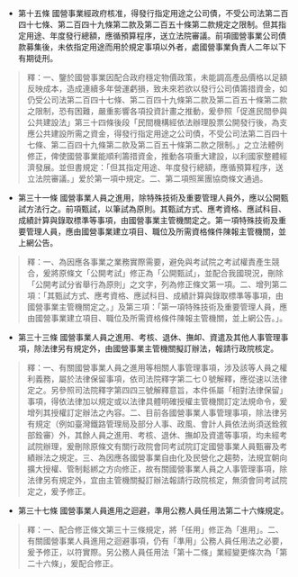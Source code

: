 * 第十五條 國營事業經政府核准，得發行指定用途之公司債，不受公司法第二百四十七條、第二百四十九條第二款及第二百五十條第二款規定之限制。但其指定用途、年度發行總額，應循預算程序，送立法院審議。前項國營事業公司債款募集後，未依指定用途而用於規定事項以外者，處國營事業負責人二年以下有期徒刑。

> 釋：一、鑒於國營事業因配合政府穩定物價政策，未能調高產品價格以足額反映成本，造成連續多年營運虧損，致未來若欲以發行公司債籌措資金，如仍受公司法第二百四十七條、第二百四十九條第二款及第二百五十條第二款之限制，恐有困難，嚴重影響各項投資計畫之推動，爰參照「促進民間參與公共建設法」第三十四條後段「民間機構經依法辦理股票公開發行後，為支應公共建設所需之資金，得發行指定用途之公司債，不受公司法第二百四十七條、第二百四十九條第二款及第二百五十條第二款之限制。」之立法體例修正，俾使國營事業能順利籌措資金，推動各項重大建設，以利國家整體經濟發展。並但書規定：「但其指定用途、年度發行總額，應循預算程序，送立法院審議。」&#29233;於第一項中規定。二、第二項照黨團協商條文通過。

* 第三十一條 國營事業人員之進用，除特殊技術及重要管理人員外，應以公開甄試方法行之。前項甄試，以筆試為原則。其甄試方式、應考資格、應試科目、成績計算與錄取標準等事項，由國營事業主管機關定之。第一項特殊技術及重要管理人員，應由國營事業建立項目、職位及所需資格條件陳報主管機關，並上網公告。

> 釋：一、為因應各事業之業務實際需要，避免與考試院之考試權責產生競合，爰將原條文「公開考試」修正為「公開甄試」，並配合我國現況，刪除「公開考試分省舉行為原則」之文字，列為修正條文第一項。二、增列第二項：「其甄試方式、應考資格、應試科目、成績計算與錄取標準等事項，由國營事業主管機關定之。」及第三項：「第一項特殊技術及重要管理人員，應由國營事業建立項目、職位及所需資格條件陳報主管機關，並上網公告。」。

* 第三十三條 國營事業人員之進用、考核、退休、撫卹、資遣及其他人事管理事項，除法律另有規定外，由國營事業主管機關擬訂辦法，報請行政院核定。

> 釋：一、有關國營事業人員之進用等相關人事管理事項，涉及該等人員之權利義務，屬於法律保留事項，依司法院釋字第二七０號解釋，應從速以法律定之。另參照司法院釋字第四四三號解釋意旨，本件係屬「相對法律保留」事項，得依法律加以規定或以法律具體明確授權主管機關訂定法規命令，爰增列其授權訂定辦法之內容。二、目前各國營事業人事管理事項，除法律另有規定（例如臺灣鐵路管理局及部分人事、政風、會計人員依法尚須送銓敘部銓審）外，其餘人員之進用、考核、退休、撫卹及資遣等事項，均未經考試院辦理，爰刪除原條文有關行政院會同考試院訂定國營事業人員甄審及考績辦法之規定。三、為因應各國營事業自由化及民營化之趨勢，法規宜朝向擴大授權、管制鬆綁之方向修正，故有關國營事業人員之人事管理事項，除法律另有規定外，宜由主管機關擬訂辦法報請行政院核定，無須會同考試院定之，爰予修正。

* 第三十七條 國營事業人員進用之迴避，準用公務人員任用法第二十六條規定。

> 釋：一、配合修正條文第三十三條規定，將「任用」修正為「進用」。二、有關國營事業人員進用之迴避事項，仍有「準用」公務人員任用法之必要，爰予修正，以符實際。另公務人員任用法「第十二條」業經變更條次為「第二十六條」，爰配合修正。

